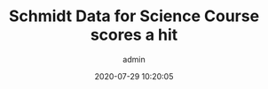 ---
layout: post
title:  Schmidt Data for Science Course scores a hit 
date:   2020-07-29 10:20:05
categories:
  - Cat 1
  - Cat 2
tags:
  - tag 1
  - tag 2
author: admin
images:
  - images/@stock/blog-3.jpg
excerpt:
  Our first-ever Schmidt Data for Science Residency Programme is underway – and is being enthusiastically received by the 27 PhDs and postdocs selected to participate.
  <br/>
  <a href='https://www.cst.cam.ac.uk/news/schmidt-data-science-course-scores-hit' target='_blank'>Find Out More</a>
---